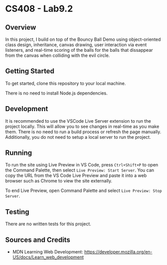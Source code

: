 # CS408 - Lab9.2

## Overview

In this project, I build on top of the Bouncy Ball Demo using object-oriented class design, inheritance, canvas drawing, user interaction via event listeners, and real-time scoring of the balls for the balls that dissappear from the canvas when colliding with the evil circle.

## Getting Started

To get started, clone this repository to your local machine.

There is no need to install Node.js dependencies.

## Development

It is recommended to use the VSCode Live Server extension to run the project
locally. This will allow you to see changes in real-time as you make them. There
is no need to run a build process or refresh the page manually. Additionally,
you do not need to setup a local server to run the project.

## Running

To run the site using Live Preview in VS Code, press `Ctrl+Shift+P` to open the 
Command Palette, then select `Live Preview: Start Server`. You can copy the URL 
from the VS Code Live Preview and paste it into a web browser such as Chrome to 
view the site externally.

To end Live Preview, open Command Palette and select `Live Preview: Stop Server`.

## Testing

There are no written tests for this project.

## Sources and Credits

- MDN Learning Web Development: https://developer.mozilla.org/en-US/docs/Learn_web_development

